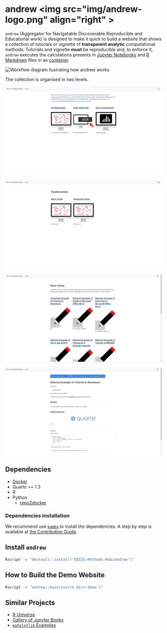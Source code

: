 # andrew <img src="img/andrew-logo.png" align="right" \>

`andrew` (Aggregator for Navigatable Discoverable Reproducible and Educational work) is designed to make it quick to build a website that shows a collection of tutorials or vignette of **transparent analytic** computational methods. Tutorials and vignette **must** be reproducible and, to enforce it, `andrew` executes the calculations presents in [Jupyter Notebooks](https://nbformat.readthedocs.io/) and [R Markdown](https://rmarkdown.rstudio.com/) files in an [container](https://en.wikipedia.org/wiki/OS-level_virtualization).

![Workflow diagram ilustrating how andrew works.](img/workflow.drawio.png)

The collection is organised in two levels.

![Screenshot of demo showing the content of the "root".](img/andrew-root.png)

![Screenshot of demo showing the content of a 1st level collection.](img/andrew-1st-level.png)

![Screenshot of demo showing the content of of a 2nd level collection.](img/andrew-2nd-level.png)

![Screenshot of demo showing one document in the collection.](img/andrew-content.png)

## Dependencies

- [Docker](https://www.docker.com/)
- Quarto >= 1.3
- R
- Python
  - [repo2docker](https://repo2docker.readthedocs.io/)

### Dependencies installation

We recommend use [`mamba`](https://mamba.readthedocs.io/) to install the dependencies. A step by step is available at [the Contribution Guide](./CONTRIBUTING.md).

## Install `andrew`

```bash
Rscript -e "devtools::install('GESIS-Methods-Hub/andrew')"
```

## How to Build the Demo Website

```bash
Rscript -e "andrew::main(source_dir='demo')"
```

## Similar Projects

- [R Universe](https://r-universe.dev)
- [Gallery of Jupyter Books](https://executablebooks.org/en/latest/gallery/)
- [`matplotlib` Examples](https://matplotlib.org/stable/gallery/index.html)
